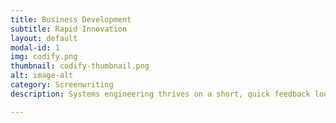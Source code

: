 ```yaml
---
title: Business Development
subtitle: Rapid Innovation
layout: default
modal-id: 1
img: codify.png
thumbnail: codify-thumbnail.png
alt: image-alt
category: Screenwriting
description: Systems engineering thrives on a short, quick feedback loop, to incorporate valuable stakeholder experience, whilst pioneering next-gen breakthroughs. We believe in rapid development of engineering systems, in our business development worldview, to mitigate inflationary risks. 

---
```

